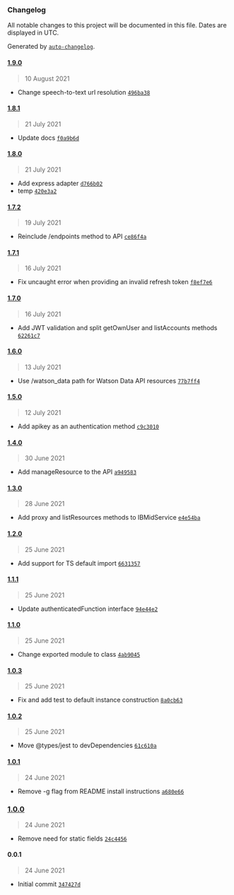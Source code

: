### Changelog

All notable changes to this project will be documented in this file. Dates are displayed in UTC.

Generated by [`auto-changelog`](https://github.com/CookPete/auto-changelog).

#### [1.9.0](https://github.com/MarcoABCardoso/ibmid-login/compare/1.8.1...1.9.0)

> 10 August 2021

- Change speech-to-text url resolution [`496ba38`](https://github.com/MarcoABCardoso/ibmid-login/commit/496ba385d9f1c5fcaadcf7a3e5e937d21337c4b1)

#### [1.8.1](https://github.com/MarcoABCardoso/ibmid-login/compare/1.8.0...1.8.1)

> 21 July 2021

- Update docs [`f0a9b6d`](https://github.com/MarcoABCardoso/ibmid-login/commit/f0a9b6d809a71ba0e2739663b720275efd8f9510)

#### [1.8.0](https://github.com/MarcoABCardoso/ibmid-login/compare/1.7.2...1.8.0)

> 21 July 2021

- Add express adapter [`d766b02`](https://github.com/MarcoABCardoso/ibmid-login/commit/d766b020687ecb09b398a5a6b2ee699440e75cf8)
- temp [`420e3a2`](https://github.com/MarcoABCardoso/ibmid-login/commit/420e3a216f58ea91f108361820c34ee03bbc57b9)

#### [1.7.2](https://github.com/MarcoABCardoso/ibmid-login/compare/1.7.1...1.7.2)

> 19 July 2021

- Reinclude /endpoints method to API [`ce86f4a`](https://github.com/MarcoABCardoso/ibmid-login/commit/ce86f4a4e68f8b405a514985e0b026670516c948)

#### [1.7.1](https://github.com/MarcoABCardoso/ibmid-login/compare/1.7.0...1.7.1)

> 16 July 2021

- Fix uncaught error when providing an invalid refresh token [`f8ef7e6`](https://github.com/MarcoABCardoso/ibmid-login/commit/f8ef7e6a231fe5e3f603abfa1aa5a95c027b8bcc)

#### [1.7.0](https://github.com/MarcoABCardoso/ibmid-login/compare/1.6.0...1.7.0)

> 16 July 2021

- Add JWT validation and split getOwnUser and listAccounts methods [`62261c7`](https://github.com/MarcoABCardoso/ibmid-login/commit/62261c7bab60928f92665b59b0a1510ff9917bea)

#### [1.6.0](https://github.com/MarcoABCardoso/ibmid-login/compare/1.5.0...1.6.0)

> 13 July 2021

- Use /watson_data path for Watson Data API resources [`77b7ff4`](https://github.com/MarcoABCardoso/ibmid-login/commit/77b7ff48a372c941614b08a85905ac29ed64c7a0)

#### [1.5.0](https://github.com/MarcoABCardoso/ibmid-login/compare/1.4.0...1.5.0)

> 12 July 2021

- Add apikey as an authentication method [`c9c3010`](https://github.com/MarcoABCardoso/ibmid-login/commit/c9c30109ccc1a4b390abbb65f2abc1a4ae5ed541)

#### [1.4.0](https://github.com/MarcoABCardoso/ibmid-login/compare/1.3.0...1.4.0)

> 30 June 2021

- Add manageResource to the API [`a949583`](https://github.com/MarcoABCardoso/ibmid-login/commit/a94958356eed28c9570df69750d5a7430e45fe18)

#### [1.3.0](https://github.com/MarcoABCardoso/ibmid-login/compare/1.2.0...1.3.0)

> 28 June 2021

- Add proxy and listResources methods to IBMidService [`e4e54ba`](https://github.com/MarcoABCardoso/ibmid-login/commit/e4e54baf811b51ebeb78d0044d6397ad604200c8)

#### [1.2.0](https://github.com/MarcoABCardoso/ibmid-login/compare/1.1.1...1.2.0)

> 25 June 2021

- Add support for TS default import [`6631357`](https://github.com/MarcoABCardoso/ibmid-login/commit/6631357bb38b7aee165d63838cea42810d3a7495)

#### [1.1.1](https://github.com/MarcoABCardoso/ibmid-login/compare/1.1.0...1.1.1)

> 25 June 2021

- Update authenticatedFunction interface [`94e44e2`](https://github.com/MarcoABCardoso/ibmid-login/commit/94e44e2566420399b74ed67e2abe057718176ecd)

#### [1.1.0](https://github.com/MarcoABCardoso/ibmid-login/compare/1.0.3...1.1.0)

> 25 June 2021

- Change exported module to class [`4ab9045`](https://github.com/MarcoABCardoso/ibmid-login/commit/4ab9045582d485c7487360c26d7d82d540502ce8)

#### [1.0.3](https://github.com/MarcoABCardoso/ibmid-login/compare/1.0.2...1.0.3)

> 25 June 2021

- Fix and add test to default instance construction [`8a0cb63`](https://github.com/MarcoABCardoso/ibmid-login/commit/8a0cb6365c29e3de9b853a4497c47247119eb4fc)

#### [1.0.2](https://github.com/MarcoABCardoso/ibmid-login/compare/1.0.1...1.0.2)

> 25 June 2021

- Move @types/jest to devDependencies [`61c610a`](https://github.com/MarcoABCardoso/ibmid-login/commit/61c610a50dfa81746212974b26bc4a1170d8a877)

#### [1.0.1](https://github.com/MarcoABCardoso/ibmid-login/compare/1.0.0...1.0.1)

> 24 June 2021

- Remove -g flag from README install instructions [`a680e66`](https://github.com/MarcoABCardoso/ibmid-login/commit/a680e6655a627691f080f11fc945ab1334267a0d)

### [1.0.0](https://github.com/MarcoABCardoso/ibmid-login/compare/0.0.1...1.0.0)

> 24 June 2021

- Remove need for static fields [`24c4456`](https://github.com/MarcoABCardoso/ibmid-login/commit/24c4456f7ddbcf8cfc9f61f0e077187c95fe4929)

#### 0.0.1

> 24 June 2021

- Initial commit [`347427d`](https://github.com/MarcoABCardoso/ibmid-login/commit/347427d5d0d16c50659f2ea12049a90a2a1b4ef7)
